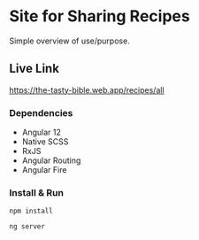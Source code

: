# Site for Sharing Recipes

Simple overview of use/purpose.

## Live Link

https://the-tasty-bible.web.app/recipes/all


### Dependencies

* Angular 12
* Native SCSS 
* RxJS
* Angular Routing
* Angular Fire

### Install & Run
```
npm install
```
```
ng server
```
